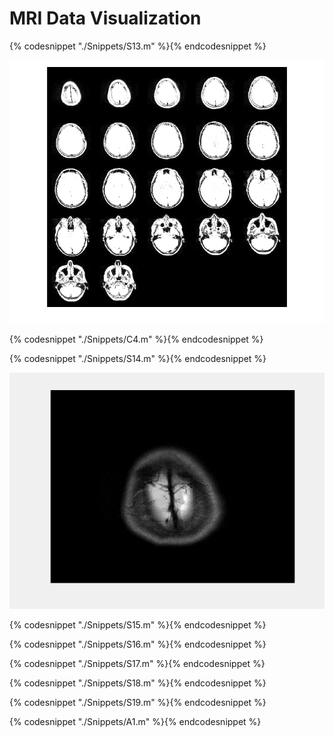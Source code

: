 # MRI Data Visualization 

{% codesnippet "./Snippets/S13.m" %}{% endcodesnippet %}

![](./BookImages/mriMontage.tiff)

{% codesnippet "./Snippets/C4.m" %}{% endcodesnippet %}

{% codesnippet "./Snippets/S14.m" %}{% endcodesnippet %}

![](./BookImages/mriSliceGIF.gif)

{% codesnippet "./Snippets/S15.m" %}{% endcodesnippet %}

{% codesnippet "./Snippets/S16.m" %}{% endcodesnippet %}

{% codesnippet "./Snippets/S17.m" %}{% endcodesnippet %}

{% codesnippet "./Snippets/S18.m" %}{% endcodesnippet %}

{% codesnippet "./Snippets/S19.m" %}{% endcodesnippet %}

{% codesnippet "./Snippets/A1.m" %}{% endcodesnippet %}